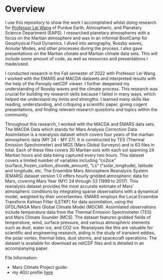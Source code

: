 # Overview

I use this repository to show the work I accomplished whilst doing research for [Professor Lei Wang](https://www.eaps.purdue.edu/people/profile/wanglei.html) of Purdue Earth, Atmospheric, and Planetary Science Department (EAPS). I researched planetary atmospheres with a focus on the Martian atmosphere and was in an informal BootCamp for Geophysical Fluid Dynamics. I dived into aerography, Rossby waves, Annular Modes, and other processes during the process. I also gave presentations on the Martian climate and Martian climate data sets. This will include some amount of code, as well as resources and presentations I made/used.

I conducted research in the Fall semester of 2022 with Professor Lei Wang. I worked with the EMARS and MACDA datasets and interpreted results with the help of the Panoply netCDF viewer. I further deepened my understanding of Rossby waves and the climate process. This research was crucial for building my research skills because I failed in many ways, which helped me understand my limits and strengths. I learned many skills like reading, understanding, and critiquing a scientific paper, giving cogent presentations, and finding relevant research questions and topics within the community.

Throughout this research, I worked with the MACDA and EMARS data sets. The MACDA Data which stands for Mars Analysis Correction Data Assimilation is a reanalysis dataset which covers four years of the martian atmospheric data (MY 24 - MY 27). It is constructed by TES (Thermal Emission Spectrometer) and MGS (Mars Global Surveyor) and is 63 files in total. Each of these files covers 30 Martian sols with each sol spanning 24 Martian hours and data being captured every two hours. This dataset covers a limited number of variables including “co2ice” (surface_frozen_carbon_dioxide_amount), “Ls” ("solar_longitude), latitude and longitude, etc. The Ensemble Mars Atmosphere Reanalysis System (EMARS) dataset version 1.0 offers hourly gridded atmospheric data for Mars, covering Mars Year (MY) 24 through 33 (1999 to 2017). This reanalysis dataset provides the most accurate estimate of Mars' atmospheric conditions by integrating sparse observations with a dynamical model, weighted by their uncertainties. EMARS employs the Local Ensemble Transform Kalman Filter (LETKF) for data assimilation, using the GFDL/NASA Mars Global Climate Model (MGCM). Assimilated observations include temperature data from the Thermal Emission Spectrometer (TES) and Mars Climate Sounder (MCS). The dataset features gridded fields of temperature, wind, surface pressure, and various atmospheric elements such as dust, water ice, and CO2 ice. Reanalyses like this are valuable for scientific and engineering research, aiding in the study of transient eddies, the polar vortex, thermal tides, dust storms, and spacecraft operations. The dataset is available for download as netCDF files and is detailed in an accompanying paper.

File Information:
+ Mars Climate Project guide:
+ my AGU profile [here](https://agu.confex.com/agu/fm22/meetingapp.cgi/Person/1197083)
